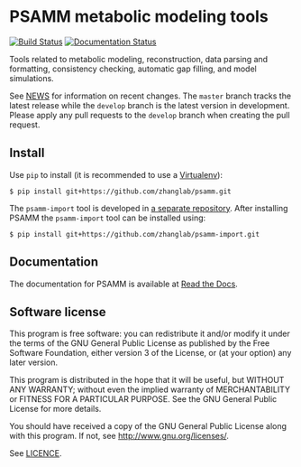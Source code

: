 PSAMM metabolic modeling tools
==============================

[![Build Status](https://travis-ci.org/zhanglab/psamm.svg)](https://travis-ci.org/zhanglab/psamm)
[![Documentation Status](https://readthedocs.org/projects/psamm/badge/?version=latest)](https://readthedocs.org/projects/psamm/?badge=latest)

Tools related to metabolic modeling, reconstruction, data parsing and
formatting, consistency checking, automatic gap filling, and model simulations.

See [NEWS](NEWS.md) for information on recent changes. The `master` branch
tracks the latest release while the `develop` branch is the latest version in
development. Please apply any pull requests to the `develop` branch when
creating the pull request.

Install
-------

Use `pip` to install (it is recommended to use a
[Virtualenv](https://virtualenv.pypa.io/)):

``` shell
$ pip install git+https://github.com/zhanglab/psamm.git
```

The `psamm-import` tool is developed in
[a separate repository](https://github.com/zhanglab/psamm-import). After
installing PSAMM the `psamm-import` tool can be installed using:

``` shell
$ pip install git+https://github.com/zhanglab/psamm-import.git
```

Documentation
-------------

The documentation for PSAMM is available at
[Read the Docs](https://psamm.readthedocs.org/).

Software license
----------------

This program is free software: you can redistribute it and/or modify
it under the terms of the GNU General Public License as published by
the Free Software Foundation, either version 3 of the License, or
(at your option) any later version.

This program is distributed in the hope that it will be useful,
but WITHOUT ANY WARRANTY; without even the implied warranty of
MERCHANTABILITY or FITNESS FOR A PARTICULAR PURPOSE.  See the
GNU General Public License for more details.

You should have received a copy of the GNU General Public License
along with this program.  If not, see <http://www.gnu.org/licenses/>.

See [LICENCE](LICENSE).
